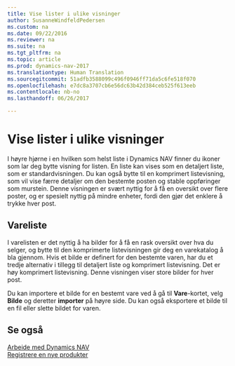 ```yaml
---
title: Vise lister i ulike visninger
author: SusanneWindfeldPedersen
ms.custom: na
ms.date: 09/22/2016
ms.reviewer: na
ms.suite: na
ms.tgt_pltfrm: na
ms.topic: article
ms.prod: dynamics-nav-2017
ms.translationtype: Human Translation
ms.sourcegitcommit: 51adfb3588099c496f0946ff71da5c6fe518f070
ms.openlocfilehash: e7dc8a3707cb6e56dc63b42d384ceb525f613eeb
ms.contentlocale: nb-no
ms.lasthandoff: 06/26/2017

---
```


# <a name="displaying-lists-in-different-views"></a>Vise lister i ulike visninger
I høyre hjørne i en hvilken som helst liste i Dynamics NAV finner du ikoner som lar deg bytte visning for listen. En liste kan vises som en detaljert liste, som er standardvisningen. Du kan også bytte til en komprimert listevisning, som vil vise færre detaljer om den bestemte posten og stable oppføringer som murstein. Denne visningen er svært nyttig for å få en oversikt over flere poster, og er spesielt nyttig på mindre enheter, fordi den gjør det enklere å trykke hver post.

## <a name="items-list"></a>Vareliste
I varelisten er det nyttig å ha bilder for å få en rask oversikt over hva du selger, og bytte til den komprimerte listevisningen gir deg en varekatalog å bla gjennom. Hvis et bilde er definert for den bestemte varen, har du et tredje alternativ i tillegg til detaljert liste og komprimert listevisning. Det er høy komprimert listevisning. Denne visningen viser store bilder for hver post.

Du kan importere et bilde for en bestemt vare ved å gå til **Vare**-kortet, velg **Bilde** og deretter **importer** på høyre side. Du kan også eksportere et bilde til en fil eller slette bildet for varen.  

## <a name="see-also"></a>Se også
[Arbeide med Dynamics NAV](ui-work-product.md)  
[Registrere en nye produkter](inventory-how-register-new-products.md)  

